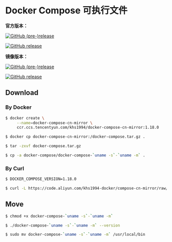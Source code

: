 # Docker Compose 可执行文件

**官方版本：**

[![GitHub (pre-)release](https://img.shields.io/github/release/docker/compose/all.svg)](https://github.com/docker/compose/releases)

[![GitHub release](https://img.shields.io/github/release/docker/compose.svg)](https://github.com/docker/compose/releases)

**镜像版本：**

[![GitHub (pre-)release](https://img.shields.io/github/release/khs1994-docker/compose-cn-mirror/all.svg)](https://github.com/khs1994-docker/compose-cn-mirror/releases)

[![GitHub release](https://img.shields.io/github/release/khs1994-docker/compose-cn-mirror.svg)](https://github.com/khs1994-docker/compose-cn-mirror/releases)

## Download

### By Docker

```bash
$ docker create \
     --name=docker-compose-cn-mirror \
     ccr.ccs.tencentyun.com/khs1994/docker-compose-cn-mirror:1.18.0

$ docker cp docker-compose-cn-mirror:/docker-compose.tar.gz .

$ tar -zxvf docker-compose.tar.gz

$ cp -a docker-compose/docker-compose-`uname -s`-`uname -m` .
```

### By Curl

```bash
$ DOCKER_COMPOSE_VERSION=1.18.0

$ curl -L https://code.aliyun.com/khs1994-docker/compose-cn-mirror/raw/${DOCKER_COMPOSE_VERSION}/docker-compose-`uname -s`-`uname -m` > docker-compose-`uname -s`-`uname -m`
```

## Move

```bash
$ chmod +x docker-compose-`uname -s`-`uname -m`

$ ./docker-compose-`uname -s`-`uname -m` --version

$ sudo mv docker-compose-`uname -s`-`uname -m` /usr/local/bin
```
